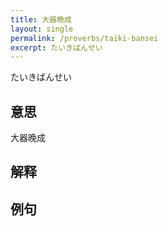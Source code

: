 ```yaml
---
title: 大器晩成
layout: single
permalink: /proverbs/taiki-bansei
excerpt: たいきばんせい
---
```


たいきばんせい

## 意思

大器晚成

## 解释

## 例句

